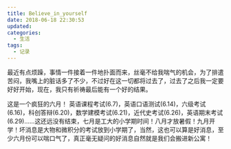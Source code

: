 ```yaml
---
title: Believe_in_yourself
date: 2018-06-18 22:30:53
updated:
categories:
  - 生活
tags:
  - 记录
---
```



最近有点烦躁，事情一件接着一件地扑面而来，丝毫不给我喘气的机会，为了排遣苦闷，我嘴上的脏话多了不少，不过好在这一切都将过去了，过去了之后我一定要好好开始，现在，我只有祈祷最后能有一个好的结果。
<!--more-->
这是一个疯狂的六月！
英语课程考试(6.7)，英语口语测试(6.14)，六级考试(6.16)，科创答辩(6.20)，数学建模考试(6.21)，近代史考试(6.26)，英语期末考试(6.29)……这还远没有结束，七月是工大的小学期时间！八月才放暑假！九月开学！坏消息是大物和微积分的考试放到小学期了，当然，这也可以算是好消息，至少六月份可以喘口气了，真正毫无疑问的好消息自然就是我们会搬进新公寓！
